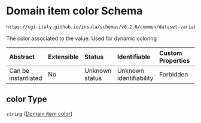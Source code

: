 # Domain item color Schema

```txt
https://cgi-italy.github.io/insula/schemas/v0.2.6/common/dataset-variable-domain.schema.json#/$defs/categoricalDomain/properties/values/items/properties/color
```

The color associated to the value. Used for dynamic coloring

| Abstract            | Extensible | Status         | Identifiable            | Custom Properties | Additional Properties | Access Restrictions | Defined In                                                                                                         |
| :------------------ | :--------- | :------------- | :---------------------- | :---------------- | :-------------------- | :------------------ | :----------------------------------------------------------------------------------------------------------------- |
| Can be instantiated | No         | Unknown status | Unknown identifiability | Forbidden         | Allowed               | none                | [dataset-variable-domain.schema.json\*](schemas/common/dataset-variable-domain.schema.json) |

## color Type

`string` ([Domain item color](dataset-variable-domain-defs-categorical-domain-properties-categorical-domain-values-categorical-domain-item-properties-domain-item-color.md))
